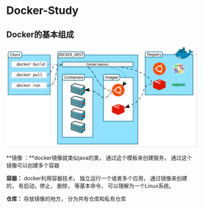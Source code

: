 # Docker-Study



## Docker的基本组成 

![d1](img\docker\d1.png)

**镜像 ：**docker镜像就类似java的类， 通过这个模板来创建服务， 通过这个镜像可以创建多个容器

**容器：** docker利用容器技术， 独立运行一个或者多个应用， 通过镜像来创建的， 有启动，停止， 删除， 等基本命令， 可以理解为一个Linux系统。

**仓库：** 存放镜像的地方， 分为共有仓库和私有仓库

